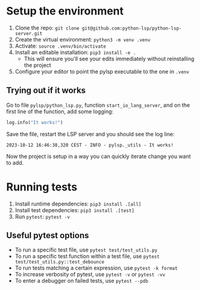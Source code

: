 # Setup the environment

1. Clone the repo: `git clone git@github.com:python-lsp/python-lsp-server.git`
2. Create the virtual environment: `python3 -m venv .venv`
3. Activate: `source .venv/bin/activate`
4. Install an editable installation: `pip3 install -e .`
    - This will ensure you'll see your edits immediately without reinstalling the project
5. Configure your editor to point the pylsp executable to the one in `.venv`

## Trying out if it works

Go to file `pylsp/python_lsp.py`, function `start_io_lang_server`,
and on the first line of the function, add some logging:

```py
log.info("It works!")
```

Save the file, restart the LSP server and you should see the log line:

```
2023-10-12 16:46:38,320 CEST - INFO - pylsp._utils - It works!
```

Now the project is setup in a way you can quickly iterate change you want to add.

# Running tests

1. Install runtime dependencies: `pip3 install .[all]`
2. Install test dependencies: `pip3 install .[test]`
3. Run `pytest`: `pytest -v`

## Useful pytest options

- To run a specific test file, use `pytest test/test_utils.py`
- To run a specific test function within a test file,
  use `pytest test/test_utils.py::test_debounce`
- To run tests matching a certain expression, use `pytest -k format`
- To increase verbosity of pytest, use `pytest -v` or `pytest -vv`
- To enter a debugger on failed tests, use `pytest --pdb`
